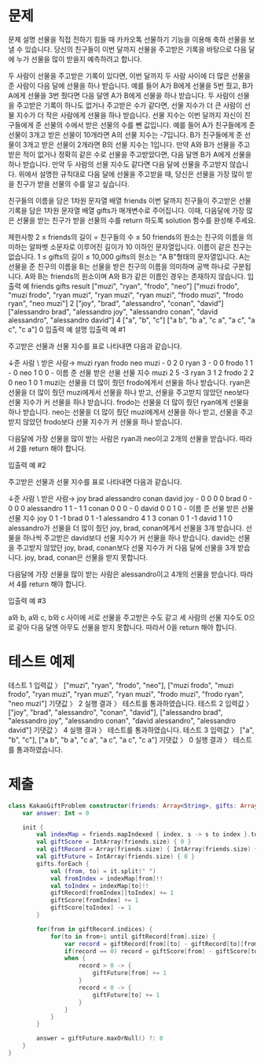 # 문제
문제 설명
선물을 직접 전하기 힘들 때 카카오톡 선물하기 기능을 이용해 축하 선물을 보낼 수 있습니다. 당신의 친구들이 이번 달까지 선물을 주고받은 기록을 바탕으로 다음 달에 누가 선물을 많이 받을지 예측하려고 합니다.

두 사람이 선물을 주고받은 기록이 있다면, 이번 달까지 두 사람 사이에 더 많은 선물을 준 사람이 다음 달에 선물을 하나 받습니다.
예를 들어 A가 B에게 선물을 5번 줬고, B가 A에게 선물을 3번 줬다면 다음 달엔 A가 B에게 선물을 하나 받습니다.
두 사람이 선물을 주고받은 기록이 하나도 없거나 주고받은 수가 같다면, 선물 지수가 더 큰 사람이 선물 지수가 더 작은 사람에게 선물을 하나 받습니다.
선물 지수는 이번 달까지 자신이 친구들에게 준 선물의 수에서 받은 선물의 수를 뺀 값입니다.
예를 들어 A가 친구들에게 준 선물이 3개고 받은 선물이 10개라면 A의 선물 지수는 -7입니다. B가 친구들에게 준 선물이 3개고 받은 선물이 2개라면 B의 선물 지수는 1입니다. 만약 A와 B가 선물을 주고받은 적이 없거나 정확히 같은 수로 선물을 주고받았다면, 다음 달엔 B가 A에게 선물을 하나 받습니다.
만약 두 사람의 선물 지수도 같다면 다음 달에 선물을 주고받지 않습니다.
위에서 설명한 규칙대로 다음 달에 선물을 주고받을 때, 당신은 선물을 가장 많이 받을 친구가 받을 선물의 수를 알고 싶습니다.

친구들의 이름을 담은 1차원 문자열 배열 friends 이번 달까지 친구들이 주고받은 선물 기록을 담은 1차원 문자열 배열 gifts가 매개변수로 주어집니다. 이때, 다음달에 가장 많은 선물을 받는 친구가 받을 선물의 수를 return 하도록 solution 함수를 완성해 주세요.

제한사항
2 ≤ friends의 길이 = 친구들의 수 ≤ 50
friends의 원소는 친구의 이름을 의미하는 알파벳 소문자로 이루어진 길이가 10 이하인 문자열입니다.
이름이 같은 친구는 없습니다.
1 ≤ gifts의 길이 ≤ 10,000
gifts의 원소는 "A B"형태의 문자열입니다. A는 선물을 준 친구의 이름을 B는 선물을 받은 친구의 이름을 의미하며 공백 하나로 구분됩니다.
A와 B는 friends의 원소이며 A와 B가 같은 이름인 경우는 존재하지 않습니다.
입출력 예
friends	gifts	result
["muzi", "ryan", "frodo", "neo"]	["muzi frodo", "muzi frodo", "ryan muzi", "ryan muzi", "ryan muzi", "frodo muzi", "frodo ryan", "neo muzi"]	2
["joy", "brad", "alessandro", "conan", "david"]	["alessandro brad", "alessandro joy", "alessandro conan", "david alessandro", "alessandro david"]	4
["a", "b", "c"]	["a b", "b a", "c a", "a c", "a c", "c a"]	0
입출력 예 설명
입출력 예 #1

주고받은 선물과 선물 지수를 표로 나타내면 다음과 같습니다.

↓준 사람 \ 받은 사람→	muzi	ryan	frodo	neo
muzi	-	0	2	0
ryan	3	-	0	0
frodo	1	1	-	0
neo	1	0	0	-
이름	준 선물	받은 선물	선물 지수
muzi	2	5	-3
ryan	3	1	2
frodo	2	2	0
neo	1	0	1
muzi는 선물을 더 많이 줬던 frodo에게서 선물을 하나 받습니다.
ryan은 선물을 더 많이 줬던 muzi에게서 선물을 하나 받고, 선물을 주고받지 않았던 neo보다 선물 지수가 커 선물을 하나 받습니다.
frodo는 선물을 더 많이 줬던 ryan에게 선물을 하나 받습니다.
neo는 선물을 더 많이 줬던 muzi에게서 선물을 하나 받고, 선물을 주고받지 않았던 frodo보다 선물 지수가 커 선물을 하나 받습니다.

다음달에 가장 선물을 많이 받는 사람은 ryan과 neo이고 2개의 선물을 받습니다. 따라서 2를 return 해야 합니다.

입출력 예 #2

주고받은 선물과 선물 지수를 표로 나타내면 다음과 같습니다.

↓준 사람 \ 받은 사람→	joy	brad	alessandro	conan	david
joy	-	0	0	0	0
brad	0	-	0	0	0
alessandro	1	1	-	1	1
conan	0	0	0	-	0
david	0	0	1	0	-
이름	준 선물	받은 선물	선물 지수
joy	0	1	-1
brad	0	1	-1
alessandro	4	1	3
conan	0	1	-1
david	1	1	0
alessandro가 선물을 더 많이 줬던 joy, brad, conan에게서 선물을 3개 받습니다. 선물을 하나씩 주고받은 david보다 선물 지수가 커 선물을 하나 받습니다.
david는 선물을 주고받지 않았던 joy, brad, conan보다 선물 지수가 커 다음 달에 선물을 3개 받습니다.
joy, brad, conan은 선물을 받지 못합니다.

다음달에 가장 선물을 많이 받는 사람은 alessandro이고 4개의 선물을 받습니다. 따라서 4를 return 해야 합니다.

입출력 예 #3

a와 b, a와 c, b와 c 사이에 서로 선물을 주고받은 수도 같고 세 사람의 선물 지수도 0으로 같아 다음 달엔 아무도 선물을 받지 못합니다. 따라서 0을 return 해야 합니다.

# 테스트 예제
테스트 1
입력값 〉	["muzi", "ryan", "frodo", "neo"], ["muzi frodo", "muzi frodo", "ryan muzi", "ryan muzi", "ryan muzi", "frodo muzi", "frodo ryan", "neo muzi"]
기댓값 〉	2
실행 결과 〉	테스트를 통과하였습니다.
테스트 2
입력값 〉	["joy", "brad", "alessandro", "conan", "david"], ["alessandro brad", "alessandro joy", "alessandro conan", "david alessandro", "alessandro david"]
기댓값 〉	4
실행 결과 〉	테스트를 통과하였습니다.
테스트 3
입력값 〉	["a", "b", "c"], ["a b", "b a", "c a", "a c", "a c", "c a"]
기댓값 〉	0
실행 결과 〉	테스트를 통과하였습니다.

# 제출
```kotlin
class KakaoGiftProblem constructor(friends: Array<String>, gifts: Array<String>) {
    var answer: Int = 0

    init {
        val indexMap = friends.mapIndexed { index, s -> s to index }.toMap()
        val giftScore = IntArray(friends.size) { 0 }
        val giftRecord = Array(friends.size) { IntArray(friends.size) { 0 } }
        val giftFuture = IntArray(friends.size) { 0 }
        gifts.forEach {
            val (from, to) = it.split(" ")
            val fromIndex = indexMap[from]!!
            val toIndex = indexMap[to]!!
            giftRecord[fromIndex][toIndex] += 1
            giftScore[fromIndex] += 1
            giftScore[toIndex] -= 1
        }

        for(from in giftRecord.indices) {
            for(to in from+1 until giftRecord[from].size) {
                var record = giftRecord[from][to] - giftRecord[to][from]
                if(record == 0) record = giftScore[from] - giftScore[to]
                when {
                    record > 0 -> {
                        giftFuture[from] += 1
                    }
                    record < 0 -> {
                        giftFuture[to] += 1
                    }
                }
            }
        }

        answer = giftFuture.maxOrNull() ?: 0
    }
}
```